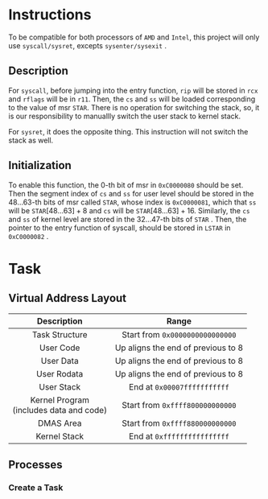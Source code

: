# Instructions
To be compatible for both processors of $\texttt{AMD}$ and $\texttt{Intel}$, this project will only use ``syscall/sysret``, excepts ``sysenter/sysexit`` .

## Description
For ``syscall``, before jumping into the entry function, ``rip`` will be stored in ``rcx`` and ``rflags`` will be in ``r11``. Then, the ``cs`` and ``ss`` will be loaded corresponding to the value of msr $\texttt{STAR}$. There is no operation for switching the stack, so, it is our responsibility to manuallly switch the user stack to kernel stack.

For ``sysret``, it does the opposite thing. This instruction will not switch the stack as well.

## Initialization
To enable this function, the $0$-th bit of msr in $\texttt{0xC0000080}$ should be set. Then the segment index of ``cs`` and ``ss`` for user level should be stored in the $48\dots63$-th bits of msr called $\texttt{STAR}$, whose index is $\texttt{0xC0000081}$, which that ``ss`` will be $\texttt{STAR}[48\dots 63]+8$ and ``cs`` will be $\texttt{STAR}[48\dots 63]+16$. Similarly, the ``cs`` and ``ss`` of kernel level are stored in the $32\dots 47$-th bits of $\texttt{STAR}$ . Then, the pointer to the entry function of syscall, should be stored in $\texttt{LSTAR}$ in $\texttt{0xC0000082}$ .

# Task
## Virtual Address Layout
| Description | Range |
| :----: | :-----: |
| Task Structure | Start from $\texttt{0x0000000000000000}$ |
| User Code | Up aligns the end of previous to $8$ |
| User Data | Up aligns the end of previous to $8$ |
| User Rodata | Up aligns the end of previous to $8$ |
| User Stack | End at $\texttt{0x00007fffffffffff}$ |
| Kernel Program <br>(includes data and code) |  Start from $\texttt{0xffff800000000000}$ |
| DMAS Area | Start from $\texttt{0xffff880000000000}$ |
| Kernel Stack | End at $\texttt{0xffffffffffffffff}$ |

## Processes
### Create a Task
